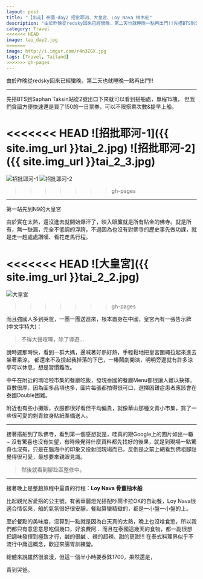 ```yaml
---
layout: post
title: "【出走】泰國-day2 招批耶河、大皇宮、Loy Nava 柚木船"
description: "由於昨晚從redsky回來已經蠻晚，第二天也就睡晚一點再出門!!先搭BTS到Saphan Taksin站，從2號出口下來就可以看到搭船處，單程15塊。"
category: Travel
<<<<<<< HEAD
image: tai_day2.jpg
=======
image: http://i.imgur.com/r4n3ZGX.jpg
tags: [Travel, Tailand]
>>>>>>> gh-pages
---
```


由於昨晚從redsky回來已經蠻晚，第二天也就睡晚一點再出門!!

---

先搭BTS到Saphan Taksin站從2號出口下來就可以看到搭船處，單程15塊，
但我們貪圖方便快速還是買了150的一日票券，可以不限搭乘次數&提早上船。



<<<<<<< HEAD
![招批耶河-1]({{ site.img_url }}tai_2.jpg)
![招批耶河-2]({{ site.img_url }}tai_2_3.jpg)
=======
![招批耶河-1](http://i.imgur.com/xVd46nM.jpg)
![招批耶河-2](http://i.imgur.com/WSXB76x.jpg)
>>>>>>> gh-pages

---

第一站先到N9的大皇宮

由於實在太熱，還沒進去就開始爆汗了，映入眼簾就是所有貼金的佛寺。就是所有，無一缺漏，完全不低調的浮誇，不過因為也沒有對佛寺的歷史事先做功課，就是走一趟處處讚嘆、看花走馬行程。


<<<<<<< HEAD
![大皇宮]({{ site.img_url }}tai_2_2.jpg)
=======
![大皇宮](http://i.imgur.com/g90p4ex.jpg)
>>>>>>> gh-pages

而且強國人多到哭爸，一團一團送進來，根本置身在中國，皇宮內有一張告示牌(中文字特大)：

> 不得大聲喧嘩，除了導遊...

說時遲那時快，看到一群大媽，邊喊著好熱好熱，手輕鬆地把皇宮圍繩拉起來進去坐著乘涼。
都還來不及撿起我掉落的下巴，一樁鬧劇開演，明明旁邊就有許多涼亭可以休息，想是習慣難改。

中午在附近的瑪哈啦市集的餐廳吃飯，發現泰國的餐廳Menu都很讓人難以抉擇。
頁數很厚，因為圖多品項也多，圖片每張都拍得很可口，選擇困難症患者應該會在泰國Double困難。

附近也有些小攤販，衣服都很好看但平均偏貴，就像華山那種文青小市集，買了一些很可愛的刺青紋身貼紙準備送人。

---

接著搭船到了臥佛寺，看到第一個感想就是，哇真的跟Google上的圖片如出一轍~
沒有驚喜也沒有失望，有時候覺得什麼資料都先找好的後果，就是到現場一點驚奇也沒有，只是在腦海中的印象又投射回現場而已，反倒是之前上網看到佛祖腳趾覺得很可愛，最想要來親眼見識。

> 然後就看到腳趾區整修中。

---

接著晚上是整趟旅程中最貴的行程：**Loy Nava 骨董柚木船**

比起觀光客愛搭的公主號，有著華麗燈光搭配吵鬧卡拉OK的自助餐，Loy Nava很適合情侶來，船的氣氛很好很安靜，餐點算蠻精緻的，都是一小盤一小盤的上。

至於餐點的美味度，沒算到一點就是因為白天真的太熱，晚上也沒啥食慾，所以我們都只有意思意思吃個幾口，好浪費阿...
而且在泰國這幾天的食物，都一副很想把調味發揮到極致才行，鹹的很鹹 、辣的超辣、甜的更甜!!!
在泰式料理界似乎不流行中庸這概念，歡迎來腸胃訓練營。

總體來說雖然很浪漫，但這一個半小時要泰銖1700，果然還是，

貴到哭爸。
